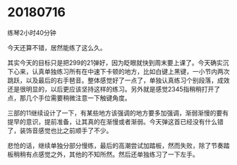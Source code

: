 # 20180716

练琴2小时40分钟

今天还算不错，居然能练了这么久。

其实今天的目标只是把299的21弹好，因为眨眼就快到周末要上课了。今天确实沉下心来，认真单独练习所有在中速下卡顿的地方，比如白键上黑键，一小节内两次跳跃，以及最后的右手琶音。整体感觉好了一点了，单独认真练习个别段落，成效还是很明显的，以后更应该坚持这样的练习。另外就是感觉2345指稍稍打开了点，那几个手位需要稍微注意一下触键角度。

三部的11继续设计了一下，有某些地方该强调的地方要多加强调，渐弱渐慢的要有提早的意识，提前准备，让其真的在渐慢或者渐弱。今天弹这首已经没有什么错了，装饰音感觉也比之前顺手了不少。

悲怆的话，继续单独分部分慢练，最后的高潮尝试加踏板，然而失败，除了节奏踏板稍稍有点感觉之外，其他的不知所然。然后还单独练习了一下左手。
